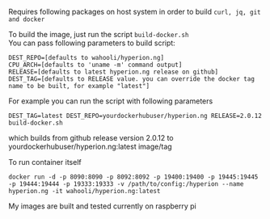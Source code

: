 Requires following packages on host system in order to build `curl, jq, git and docker`

To build the image, just run the script `build-docker.sh`  
You can pass following parameters to build script:
```
DEST_REPO=[defaults to wahooli/hyperion.ng]
CPU_ARCH=[defaults to 'uname -m' command output]
RELEASE=[defaults to latest hyperion.ng release on github]
DEST_TAG=[defaults to RELEASE value. you can override the docker tag name to be built, for example "latest"]
```
For example you can run the script with following parameters
```
DEST_TAG=latest DEST_REPO=yourdockerhubuser/hyperion.ng RELEASE=2.0.12 build-docker.sh
```
which builds from github release version 2.0.12 to yourdockerhubuser/hyperion.ng:latest image/tag

To run container itself
```
docker run -d -p 8090:8090 -p 8092:8092 -p 19400:19400 -p 19445:19445 -p 19444:19444 -p 19333:19333 -v /path/to/config:/hyperion --name hyperion.ng -it wahooli/hyperion.ng:latest
```

My images are built and tested currently on raspberry pi